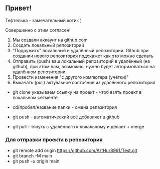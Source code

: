 ## Привет! 

Тефтелька - замечательный котик )

Совершенно с этим согласен!


1. Мы создали аккаунт на github.com
2. Создать локальный репозиторий 
3. "Подружить" локальный и удалённый репозитории. Github при создании нового репозитория подскажет как это можно сделать 
4. Отправить (push) ваш локальный репозиторий в удалённый (на github), при этом вам, возможно, нужно будет авторизоваться на удалённом репозитории. 
5. Провести изменения "с другого компютера (учётки)"
6. Выкачать (pull) актулаьное состояние из удалённого репозитория

* git clone указываем ссылку на проект - чтоб взять проект в локальном сегменте

* cd/пробел/название папки - смена репазитория 

* git push - автоматический всё добавляет в github
* git pull  - тянуть с удалённого к локальному и делает + merge



### Для отправки проекта в репозитория 
* git remote add origin https://github.com/ArtHur8991/Test.git
* git branch -M main
* git push -u origin main


